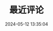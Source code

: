 ---
title: 最近评论
desc: 评论
type: recentcomment
comment: false
cover: https://s3.qjqq.cn/47/663f2f2a470df.webp!color
date: 2024-05-12 13:35:04
leftend: 发表你的观点和看法，让更多人看到
---